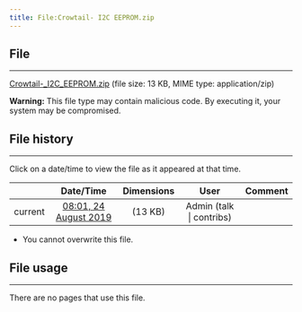 ```yaml
---
title: File:Crowtail- I2C EEPROM.zip
---
```


## File
--------

[Crowtail-_I2C_EEPROM.zip](https://wiki.elecrow.com/images/b/bd/Crowtail-_I2C_EEPROM.zip) (file size: 13 KB, MIME type: application/zip)

**Warning:** This file type may contain malicious code. By executing it, your system may be compromised.

## File history
--------

Click on a date/time to view the file as it appeared at that time.

|         |                          Date/Time                           | Dimensions  |                             User                             | Comment |
| :-----: | :----------------------------------------------------------: | :---------: | :----------------------------------------------------------: | :-----: |
| current | [08:01, 24 August 2019](https://wiki.elecrow.com/images/b/bd/Crowtail-_I2C_EEPROM.zip) | (13 KB) | Admin (talk \| contribs) |         |

- You cannot overwrite this file.

## File usage
--------

There are no pages that use this file.